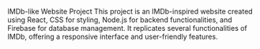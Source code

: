 IMDb-like Website Project
This project is an IMDb-inspired website created using React, CSS for styling, Node.js for backend functionalities, and Firebase for database management.
It replicates several functionalities of IMDb, offering a responsive interface and user-friendly features.
